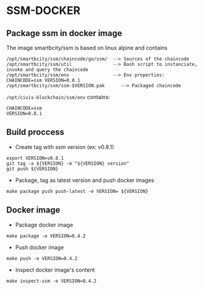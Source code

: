 # SSM-DOCKER

## Package ssm in docker image

The image smartbcity/ssm is based on linux alpine and contains
```
/opt/smartbcity/ssm/chaincode/go/ssm/  --> Sources of the chaincode
/opt/smartbcity/ssm/util               --> Bash script to instanciate, invoke and query the chaincode
/opt/smartbcity/ssm/env                --> Env properties: CHAINCODE=ssm VERSION=0.8.1
/opt/smartbcity/ssm/ssm-$VERSION.pak      --> Packaged chaincode
```

`/opt/civis-blockchain/ssm/env` contains:
```
CHAINCODE=ssm
VERSION=0.8.1
```

## Build proccess

* Create tag with ssm version (ex: v0.8.1)
```
export VERSION=v0.8.1
git tag -a ${VERSION} -m "${VERSION} version"
git push ${VERSION}
```

* Package, tag as latest version and push docker images
```
make package push push-latest -e VERSION= ${VERSION}
```

## Docker image
 * Package docker image

```
make package -e VERSION=0.4.2
```

 * Push docker image

```
make push -e VERSION=0.4.2
```

 * Inspect docker image's content

```
make inspect-ssm -e VERSION=0.4.2
```
